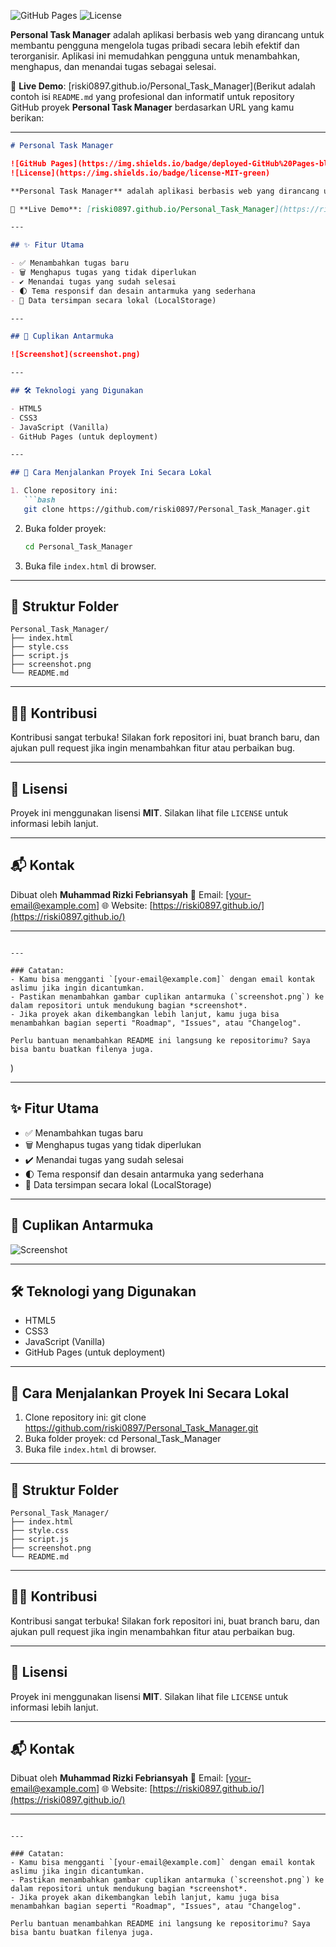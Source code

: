 ![GitHub Pages](https://img.shields.io/badge/deployed-GitHub%20Pages-blue?logo=github)
![License](https://img.shields.io/badge/license-MIT-green)

**Personal Task Manager** adalah aplikasi berbasis web yang dirancang untuk membantu pengguna mengelola tugas pribadi secara lebih efektif dan terorganisir. Aplikasi ini memudahkan pengguna untuk menambahkan, menghapus, dan menandai tugas sebagai selesai.

🔗 **Live Demo**: [riski0897.github.io/Personal_Task_Manager](Berikut adalah contoh isi `README.md` yang profesional dan informatif untuk repository GitHub proyek **Personal Task Manager** berdasarkan URL yang kamu berikan:

---

````markdown
# Personal Task Manager

![GitHub Pages](https://img.shields.io/badge/deployed-GitHub%20Pages-blue?logo=github)
![License](https://img.shields.io/badge/license-MIT-green)

**Personal Task Manager** adalah aplikasi berbasis web yang dirancang untuk membantu pengguna mengelola tugas pribadi secara lebih efektif dan terorganisir. Aplikasi ini memudahkan pengguna untuk menambahkan, menghapus, dan menandai tugas sebagai selesai.

🔗 **Live Demo**: [riski0897.github.io/Personal_Task_Manager](https://riski0897.github.io/Personal_Task_Manager/)

---

## ✨ Fitur Utama

- ✅ Menambahkan tugas baru
- 🗑️ Menghapus tugas yang tidak diperlukan
- ✔️ Menandai tugas yang sudah selesai
- 🌓 Tema responsif dan desain antarmuka yang sederhana
- 💾 Data tersimpan secara lokal (LocalStorage)

---

## 📸 Cuplikan Antarmuka

![Screenshot](screenshot.png)

---

## 🛠️ Teknologi yang Digunakan

- HTML5
- CSS3
- JavaScript (Vanilla)
- GitHub Pages (untuk deployment)

---

## 🚀 Cara Menjalankan Proyek Ini Secara Lokal

1. Clone repository ini:
   ```bash
   git clone https://github.com/riski0897/Personal_Task_Manager.git
````

2. Buka folder proyek:

   ```bash
   cd Personal_Task_Manager
   ```
3. Buka file `index.html` di browser.

---

## 📁 Struktur Folder

```
Personal_Task_Manager/
├── index.html
├── style.css
├── script.js
├── screenshot.png
└── README.md
```

---

## 🧑‍💻 Kontribusi

Kontribusi sangat terbuka! Silakan fork repositori ini, buat branch baru, dan ajukan pull request jika ingin menambahkan fitur atau perbaikan bug.

---

## 📄 Lisensi

Proyek ini menggunakan lisensi **MIT**. Silakan lihat file `LICENSE` untuk informasi lebih lanjut.

---

## 📬 Kontak

Dibuat oleh **Muhammad Rizki Febriansyah**
📧 Email: \[[your-email@example.com](mailto:your-email@example.com)]
🌐 Website: [https://riski0897.github.io/](https://riski0897.github.io/)

---

```

---

### Catatan:
- Kamu bisa mengganti `[your-email@example.com]` dengan email kontak aslimu jika ingin dicantumkan.
- Pastikan menambahkan gambar cuplikan antarmuka (`screenshot.png`) ke dalam repositori untuk mendukung bagian *screenshot*.
- Jika proyek akan dikembangkan lebih lanjut, kamu juga bisa menambahkan bagian seperti "Roadmap", "Issues", atau "Changelog".

Perlu bantuan menambahkan README ini langsung ke repositorimu? Saya bisa bantu buatkan filenya juga.
```
)

---

## ✨ Fitur Utama

- ✅ Menambahkan tugas baru
- 🗑️ Menghapus tugas yang tidak diperlukan
- ✔️ Menandai tugas yang sudah selesai
- 🌓 Tema responsif dan desain antarmuka yang sederhana
- 💾 Data tersimpan secara lokal (LocalStorage)

---

## 📸 Cuplikan Antarmuka

![Screenshot](screenshot.png)

---

## 🛠️ Teknologi yang Digunakan

- HTML5
- CSS3
- JavaScript (Vanilla)
- GitHub Pages (untuk deployment)

---

## 🚀 Cara Menjalankan Proyek Ini Secara Lokal

1. Clone repository ini:
   git clone https://github.com/riski0897/Personal_Task_Manager.git
2. Buka folder proyek:
   cd Personal_Task_Manager
3. Buka file `index.html` di browser.

---

## 📁 Struktur Folder

```
Personal_Task_Manager/
├── index.html
├── style.css
├── script.js
├── screenshot.png
└── README.md
```

---

## 🧑‍💻 Kontribusi

Kontribusi sangat terbuka! Silakan fork repositori ini, buat branch baru, dan ajukan pull request jika ingin menambahkan fitur atau perbaikan bug.

---

## 📄 Lisensi

Proyek ini menggunakan lisensi **MIT**. Silakan lihat file `LICENSE` untuk informasi lebih lanjut.

---

## 📬 Kontak

Dibuat oleh **Muhammad Rizki Febriansyah**
📧 Email: \[[your-email@example.com](mailto:your-email@example.com)]
🌐 Website: [https://riski0897.github.io/](https://riski0897.github.io/)

---

```

---

### Catatan:
- Kamu bisa mengganti `[your-email@example.com]` dengan email kontak aslimu jika ingin dicantumkan.
- Pastikan menambahkan gambar cuplikan antarmuka (`screenshot.png`) ke dalam repositori untuk mendukung bagian *screenshot*.
- Jika proyek akan dikembangkan lebih lanjut, kamu juga bisa menambahkan bagian seperti "Roadmap", "Issues", atau "Changelog".

Perlu bantuan menambahkan README ini langsung ke repositorimu? Saya bisa bantu buatkan filenya juga.
```
